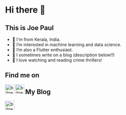 # Hi there 👋

## This is Joe Paul


- 🔭 I'm from Kerala, India.
- 🌱 I’m interested in machine learning and data science.
- 👯 I’m also a Flutter enthusiast.
- 🤔 I sometimes write on a blog (description below!!)
- 💬 I love watching and reading crime thrillers!

## Find me on

[<img align="left" alt="bilgehangecici | LinkedIn" height="30px" src="https://cdn-icons-png.flaticon.com/512/174/174857.png"/>][linkedin]
[<img align="left" alt="bilgehangecici | Instagram" height="30px" src="https://cdn-icons-png.flaticon.com/128/1409/1409946.png"/>][instagram]

## My Blog

[<img align="left" alt="bilgehangecici | Blog" height="30px" src="https://cdn-icons-png.flaticon.com/128/3959/3959420.png"/>][Blog]

[instagram]: https://www.instagram.com/regular.joe13/
[linkedin]: https://www.linkedin.com/in/joepault/
[Blog]: https://joepault.wixsite.com/reflections
